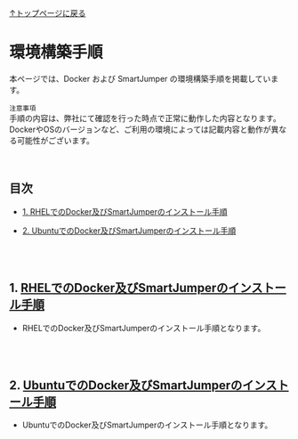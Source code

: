 [↑トップページに戻る](./README.md)
<br>
# 環境構築手順

本ページでは、Docker および SmartJumper の環境構築手順を掲載しています。

`注意事項`  
手順の内容は、弊社にて確認を行った時点で正常に動作した内容となります。  
DockerやOSのバージョンなど、ご利用の環境によっては記載内容と動作が異なる可能性がございます。  

<br>

## 目次
- [1. RHELでのDocker及びSmartJumperのインストール手順](./environment_construction.md#1-RHELでのDocker及びSmartJumperのインストール手順)

- [2. UbuntuでのDocker及びSmartJumperのインストール手順](https://github.com/smartjumper/smartjumper-tech-info/blob/main/environment_construction.md#2-ubuntu%E3%81%A7%E3%81%AEdocker%E5%8F%8A%E3%81%B3smartjumper%E3%81%AE%E3%82%A4%E3%83%B3%E3%82%B9%E3%83%88%E3%83%BC%E3%83%AB%E3%81%A8%E8%A8%AD%E5%AE%9A%E6%89%8B%E9%A0%86)

<br>
<br>

## 1. [RHELでのDocker及びSmartJumperのインストール手順](./contents/docker_jumper_install_rhel94.md)

* RHELでのDocker及びSmartJumperのインストール手順となります。

<br>
<br>

## 2. [UbuntuでのDocker及びSmartJumperのインストール手順](./contents/docker_jumper_install_ubuntu2404.md)

* UbuntuでのDocker及びSmartJumperのインストール手順となります。
